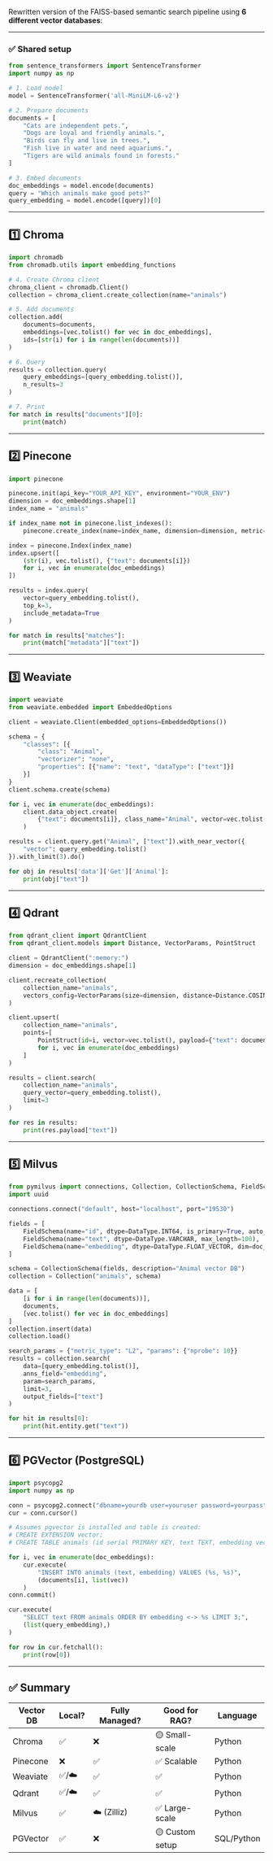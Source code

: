 Rewritten version of the FAISS-based semantic search pipeline using **6 different vector databases**:

---

### ✅ Shared setup

```python
from sentence_transformers import SentenceTransformer
import numpy as np

# 1. Load model
model = SentenceTransformer('all-MiniLM-L6-v2')

# 2. Prepare documents
documents = [
    "Cats are independent pets.",
    "Dogs are loyal and friendly animals.",
    "Birds can fly and live in trees.",
    "Fish live in water and need aquariums.",
    "Tigers are wild animals found in forests."
]

# 3. Embed documents
doc_embeddings = model.encode(documents)
query = "Which animals make good pets?"
query_embedding = model.encode([query])[0]
```

---

## 1️⃣ **Chroma**

```python
import chromadb
from chromadb.utils import embedding_functions

# 4. Create Chroma client
chroma_client = chromadb.Client()
collection = chroma_client.create_collection(name="animals")

# 5. Add documents
collection.add(
    documents=documents,
    embeddings=[vec.tolist() for vec in doc_embeddings],
    ids=[str(i) for i in range(len(documents))]
)

# 6. Query
results = collection.query(
    query_embeddings=[query_embedding.tolist()],
    n_results=3
)

# 7. Print
for match in results["documents"][0]:
    print(match)
```

---

## 2️⃣ **Pinecone**

```python
import pinecone

pinecone.init(api_key="YOUR_API_KEY", environment="YOUR_ENV")
dimension = doc_embeddings.shape[1]
index_name = "animals"

if index_name not in pinecone.list_indexes():
    pinecone.create_index(name=index_name, dimension=dimension, metric="cosine")

index = pinecone.Index(index_name)
index.upsert([
    (str(i), vec.tolist(), {"text": documents[i]})
    for i, vec in enumerate(doc_embeddings)
])

results = index.query(
    vector=query_embedding.tolist(),
    top_k=3,
    include_metadata=True
)

for match in results["matches"]:
    print(match["metadata"]["text"])
```

---

## 3️⃣ **Weaviate**

```python
import weaviate
from weaviate.embedded import EmbeddedOptions

client = weaviate.Client(embedded_options=EmbeddedOptions())

schema = {
    "classes": [{
        "class": "Animal",
        "vectorizer": "none",
        "properties": [{"name": "text", "dataType": ["text"]}]
    }]
}
client.schema.create(schema)

for i, vec in enumerate(doc_embeddings):
    client.data_object.create(
        {"text": documents[i]}, class_name="Animal", vector=vec.tolist()
    )

results = client.query.get("Animal", ["text"]).with_near_vector({
    "vector": query_embedding.tolist()
}).with_limit(3).do()

for obj in results['data']['Get']['Animal']:
    print(obj["text"])
```

---

## 4️⃣ **Qdrant**

```python
from qdrant_client import QdrantClient
from qdrant_client.models import Distance, VectorParams, PointStruct

client = QdrantClient(":memory:")
dimension = doc_embeddings.shape[1]

client.recreate_collection(
    collection_name="animals",
    vectors_config=VectorParams(size=dimension, distance=Distance.COSINE)
)

client.upsert(
    collection_name="animals",
    points=[
        PointStruct(id=i, vector=vec.tolist(), payload={"text": documents[i]})
        for i, vec in enumerate(doc_embeddings)
    ]
)

results = client.search(
    collection_name="animals",
    query_vector=query_embedding.tolist(),
    limit=3
)

for res in results:
    print(res.payload["text"])
```

---

## 5️⃣ **Milvus**

```python
from pymilvus import connections, Collection, CollectionSchema, FieldSchema, DataType
import uuid

connections.connect("default", host="localhost", port="19530")

fields = [
    FieldSchema(name="id", dtype=DataType.INT64, is_primary=True, auto_id=False),
    FieldSchema(name="text", dtype=DataType.VARCHAR, max_length=100),
    FieldSchema(name="embedding", dtype=DataType.FLOAT_VECTOR, dim=doc_embeddings.shape[1])
]

schema = CollectionSchema(fields, description="Animal vector DB")
collection = Collection("animals", schema)

data = [
    [i for i in range(len(documents))],
    documents,
    [vec.tolist() for vec in doc_embeddings]
]
collection.insert(data)
collection.load()

search_params = {"metric_type": "L2", "params": {"nprobe": 10}}
results = collection.search(
    data=[query_embedding.tolist()],
    anns_field="embedding",
    param=search_params,
    limit=3,
    output_fields=["text"]
)

for hit in results[0]:
    print(hit.entity.get("text"))
```

---

## 6️⃣ **PGVector (PostgreSQL)**

```python
import psycopg2
import numpy as np

conn = psycopg2.connect("dbname=yourdb user=youruser password=yourpass")
cur = conn.cursor()

# Assumes pgvector is installed and table is created:
# CREATE EXTENSION vector;
# CREATE TABLE animals (id serial PRIMARY KEY, text TEXT, embedding vector(384));

for i, vec in enumerate(doc_embeddings):
    cur.execute(
        "INSERT INTO animals (text, embedding) VALUES (%s, %s)",
        (documents[i], list(vec))
    )
conn.commit()

cur.execute(
    "SELECT text FROM animals ORDER BY embedding <-> %s LIMIT 3;",
    (list(query_embedding),)
)

for row in cur.fetchall():
    print(row[0])
```

---

## ✅ Summary

| Vector DB | Local? | Fully Managed? | Good for RAG?   | Language   |
| --------- | ------ | -------------- | --------------- | ---------- |
| Chroma    | ✅      | ❌              | 🟡 Small-scale  | Python     |
| Pinecone  | ❌      | ✅              | ✅ Scalable      | Python     |
| Weaviate  | ✅/☁️   | ✅              | ✅               | Python     |
| Qdrant    | ✅/☁️   | ✅              | ✅               | Python     |
| Milvus    | ✅      | ☁️ (Zilliz)    | ✅ Large-scale   | Python     |
| PGVector  | ✅      | ❌              | 🟡 Custom setup | SQL/Python |


